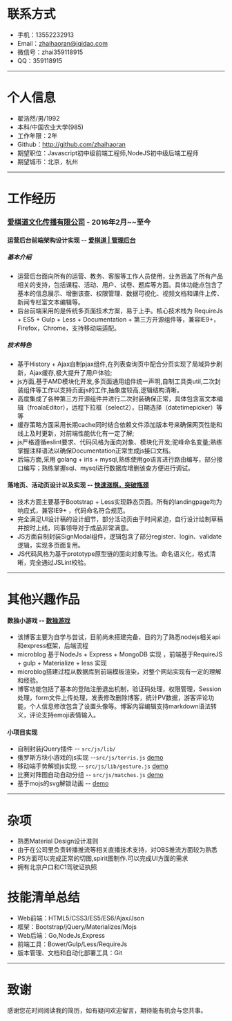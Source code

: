 # 联系方式

- 手机：13552232913 
- Email：zhaihaoran@iqidao.com 
- 微信号：zhai359118915
- QQ：359118915

---

# 个人信息

 - 翟浩然/男/1992 
 - 本科/中国农业大学(985)
 - 工作年限：2年
 - Github：http://github.com/zhaihaoran
 - 期望职位：Javascript初中级前端工程师,NodeJS初中级后端工程师
 - 期望城市：北京，杭州

---

# 工作经历

### [爱棋道文化传播有限公司](http://www.iqidao.com) - 2016年2月~~至今

#### 运营后台前端架构设计实现  -- [爱棋道 | 管理后台](http://www.iqidao.com/admin001/)

##### 基本介绍

* 运营后台面向所有的运营、教务、客服等工作人员使用，业务涵盖了所有产品相关的支持，包括课程、活动、用户、试卷、题库等方面。具体功能点包含了基本的信息展示、增删该查、权限管理、数据可视化、视频文档和课件上传、新闻专栏富文本编辑等。
* 后台前端采用的是传统多页面技术方案，易于上手。核心技术栈为 RequireJs + ES5 + Gulp + Less + Documentation + 第三方开源组件等，兼容IE9+，Firefox，Chrome，支持移动端适配。

##### 技术特色

* 基于History + Ajax自制pjax组件,在列表查询页中配合分页实现了局域异步刷新，Ajax缓存,极大提升了用户体验;
* js方面,基于AMD模块化开发,多页面通用组件统一声明,自制工具类util,二次封装组件等工作以支持页面js的工作,抽象度较高,逻辑结构清晰。
* 高度集成了各种第三方开源组件并进行二次封装确保正常，具体包含富文本编辑（froalaEditor），远程下拉框（select2），日期选择（datetimepicker）等等
* 缓存策略方面采用长期cache同时结合依赖文件添加版本号来确保网页性能和线上及时更新，对前端性能优化有一定了解;
* js严格遵循eslint要求、代码风格为面向对象、模块化开发;驼峰命名变量;熟练掌握注释语法以确保Documentation正常生成js接口文档。
* 后端方面,采用 golang + iris + mysql,熟练使用go语言进行路由编写，部分接口编写；熟练掌握sql、mysql进行数据库增删该查方便进行调试。

#### 落地页、活动页设计以及实现 -- [快速涨棋，突破瓶颈](http://www.iqidao.com/html/baidu/index.html)

* 技术方面主要基于Bootstrap + Less实现静态页面。所有的landingpage均为响应式，兼容IE9+ ，代码命名符合规范。 
* 完全满足UI设计稿的设计细节，部分活动页由于时间紧迫，自行设计绘制草稿并按时上线，同事领导对于成品非常满意。
* JS方面自制封装SignModal组件，逻辑包含了部分register、login、validate逻辑，实现多页面复用。
* JS代码风格为基于prototype原型链的面向对象写法。命名语义化，格式清晰，完全通过JSLint校验。

---

# 其他兴趣作品 

#### 数独小游戏  -- [数独游戏](https://zhaihaoran.github.io/sudoku/)

* 该博客主要为自学与尝试，目前尚未搭建完备，目的为了熟悉nodejs相关api和express框架，后端流程
* microblog 基于NodeJs + Express  + MongoDB 实现 ，前端基于RequireJS + gulp + Materialize + less 实现
* microblog搭建过程从数据库到前端模板渲染，对整个网站实现有一定的理解和经验。
* 博客功能包括了基本的登陆注册退出机制，验证码处理，权限管理，Session处理，form文件上传处理，发表修改删除博客，统计PV数据，游客评论功能，个人信息修改包含了设置头像等。博客内容编辑支持markdown语法转义，评论支持emoji表情输入。

#### 小项目实现

* 自制封装jQuery插件 -- `src/js/lib/`
* 俄罗斯方块小游戏的js实现 --`src/js/terris.js` [demo](https://zhaihaoran.github.io/resume_page/demo/terris.html)
* 移动端手势解锁js实现 -- `src/js/lib/gesture.js` [demo](https://zhaihaoran.github.io/resume_page/demo/gesture_unlock.html)
* 比赛对阵图自动自动分组 -- `src/js/matches.js` [demo](https://zhaihaoran.github.io/resume_page/demo/group_trace.html)
* 基于mojs的svg解锁动画 -- [demo](https://zhaihaoran.github.io/resume_page/demo/icon_unlock/icon_item.html)

---

# 杂项

 - 熟悉Material Design设计准则 
 - 由于在公司里负责转播推流等相关直播技术支持，对OBS推流方面较为熟悉
 - PS方面可以完成正常的切图,spirit图制作.可以完成UI方面的需求
 - 拥有北京户口和C1驾驶证执照

# 技能清单总结

 - Web前端：HTML5/CSS3/ES5/ES6/Ajax/Json
 - 框架：Bootstrap/jQuery/Materializes/Mojs
 - Web后端：Go,NodeJs,Express
 - 前端工具：Bower/Gulp/Less/RequireJs
 - 版本管理、文档和自动化部署工具：Git

---

# 致谢

感谢您花时间阅读我的简历，如有疑问欢迎留言，期待能有机会与您共事。

